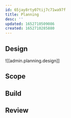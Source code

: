 ```yaml
---
id: 65jay8rty07tij7c71wa97f
title: Planning
desc: ''
updated: 1652710509086
created: 1652710285880
---
```


## Design

![[admin.planning.design]]

## Scope

## Build

## Review
